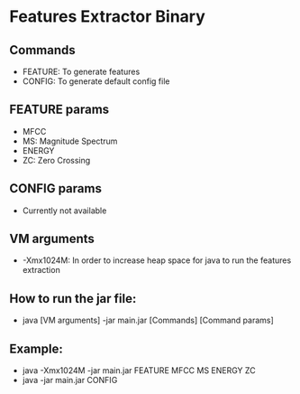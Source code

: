 # Features Extractor Binary

## Commands
* FEATURE: To generate features
* CONFIG: To generate default config file

##  FEATURE params
* MFCC
* MS: Magnitude Spectrum
* ENERGY
* ZC: Zero Crossing 

## CONFIG params
* Currently not available

## VM arguments
* -Xmx1024M: In order to increase heap space for java to run the features extraction

## How to run the jar file:
* java [VM arguments] -jar main.jar [Commands] [Command params]

## Example:
* java -Xmx1024M -jar main.jar FEATURE MFCC MS ENERGY ZC
* java -jar main.jar CONFIG